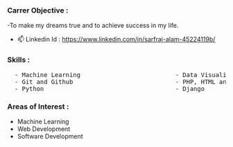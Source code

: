 ### Carrer Objective :
  -To make my dreams true and to achieve success in my life.
  
- 📫 Linkedin Id : https://www.linkedin.com/in/sarfraj-alam-45224119b/

### Skills :
<pre>
  - Machine Learning                          - Data Visualization
  - Git and Github                            - PHP, HTML and CSS
  - Python                                    - Django
</pre>
  
### Areas of Interest : 
  - Machine Learning
  - Web Development
  - Software Development
